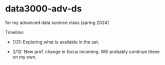 # data3000-adv-ds
for my advanced data science class (spring 2024)


Timeline:

- 1/31: Exploring what is available in the set.

- 2/12: New prof. change in focus incoming. Will probably continue these on my own.

